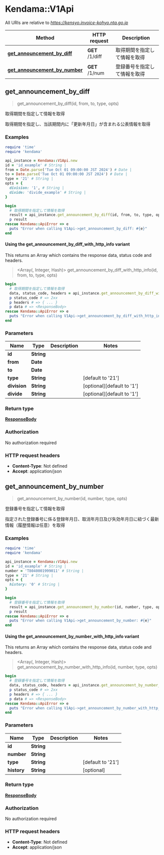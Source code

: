 # Kendama::V1Api

All URIs are relative to *https://kensyo.invoice-kohyo.nta.go.jp*

| Method | HTTP request | Description |
| ------ | ------------ | ----------- |
| [**get_announcement_by_diff**](V1Api.md#get_announcement_by_diff) | **GET** /1/diff | 取得期間を指定して情報を取得 |
| [**get_announcement_by_number**](V1Api.md#get_announcement_by_number) | **GET** /1/num | 登録番号を指定して情報を取得 |


## get_announcement_by_diff

> <ResponseBody> get_announcement_by_diff(id, from, to, type, opts)

取得期間を指定して情報を取得

取得期間を指定し、当該期間内に「更新年月日」が含まれる公表情報を取得

### Examples

```ruby
require 'time'
require 'kendama'

api_instance = Kendama::V1Api.new
id = 'id_example' # String | 
from = Date.parse('Tue Oct 01 09:00:00 JST 2024') # Date | 
to = Date.parse('Tue Oct 01 09:00:00 JST 2024') # Date | 
type = '21' # String | 
opts = {
  division: '1', # String | 
  divide: 'divide_example' # String | 
}

begin
  # 取得期間を指定して情報を取得
  result = api_instance.get_announcement_by_diff(id, from, to, type, opts)
  p result
rescue Kendama::ApiError => e
  puts "Error when calling V1Api->get_announcement_by_diff: #{e}"
end
```

#### Using the get_announcement_by_diff_with_http_info variant

This returns an Array which contains the response data, status code and headers.

> <Array(<ResponseBody>, Integer, Hash)> get_announcement_by_diff_with_http_info(id, from, to, type, opts)

```ruby
begin
  # 取得期間を指定して情報を取得
  data, status_code, headers = api_instance.get_announcement_by_diff_with_http_info(id, from, to, type, opts)
  p status_code # => 2xx
  p headers # => { ... }
  p data # => <ResponseBody>
rescue Kendama::ApiError => e
  puts "Error when calling V1Api->get_announcement_by_diff_with_http_info: #{e}"
end
```

### Parameters

| Name | Type | Description | Notes |
| ---- | ---- | ----------- | ----- |
| **id** | **String** |  |  |
| **from** | **Date** |  |  |
| **to** | **Date** |  |  |
| **type** | **String** |  | [default to &#39;21&#39;] |
| **division** | **String** |  | [optional][default to &#39;1&#39;] |
| **divide** | **String** |  | [optional][default to &#39;1&#39;] |

### Return type

[**ResponseBody**](ResponseBody.md)

### Authorization

No authorization required

### HTTP request headers

- **Content-Type**: Not defined
- **Accept**: application/json


## get_announcement_by_number

> <ResponseBody> get_announcement_by_number(id, number, type, opts)

登録番号を指定して情報を取得

指定された登録番号に係る登録年月日、取消年月日及び失効年月日に紐づく最新情報（履歴情報は任意）を取得

### Examples

```ruby
require 'time'
require 'kendama'

api_instance = Kendama::V1Api.new
id = 'id_example' # String | 
number = 'T8040001999011' # String | 
type = '21' # String | 
opts = {
  history: '0' # String | 
}

begin
  # 登録番号を指定して情報を取得
  result = api_instance.get_announcement_by_number(id, number, type, opts)
  p result
rescue Kendama::ApiError => e
  puts "Error when calling V1Api->get_announcement_by_number: #{e}"
end
```

#### Using the get_announcement_by_number_with_http_info variant

This returns an Array which contains the response data, status code and headers.

> <Array(<ResponseBody>, Integer, Hash)> get_announcement_by_number_with_http_info(id, number, type, opts)

```ruby
begin
  # 登録番号を指定して情報を取得
  data, status_code, headers = api_instance.get_announcement_by_number_with_http_info(id, number, type, opts)
  p status_code # => 2xx
  p headers # => { ... }
  p data # => <ResponseBody>
rescue Kendama::ApiError => e
  puts "Error when calling V1Api->get_announcement_by_number_with_http_info: #{e}"
end
```

### Parameters

| Name | Type | Description | Notes |
| ---- | ---- | ----------- | ----- |
| **id** | **String** |  |  |
| **number** | **String** |  |  |
| **type** | **String** |  | [default to &#39;21&#39;] |
| **history** | **String** |  | [optional] |

### Return type

[**ResponseBody**](ResponseBody.md)

### Authorization

No authorization required

### HTTP request headers

- **Content-Type**: Not defined
- **Accept**: application/json

